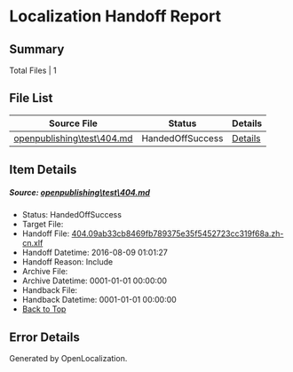 # <a name='report-top'></a> Localization Handoff Report

## Summary
 Total Files | 1

## File List
 Source File | Status | Details 
 ----------- | ------ | ------- 
 [openpublishing\test\404.md](https://github.com/Microsoft/openpublishing-test/blob/874148e70522026076d4c1652a079c849e9d4403/openpublishing/test/404.md) | HandedOffSuccess | [Details](#4f46251636432b91af9ef710814aa0f0e4a59bec5)

## Item Details
##### <a name='4f46251636432b91af9ef710814aa0f0e4a59bec5'></a> Source: [openpublishing\test\404.md](https://github.com/Microsoft/openpublishing-test/blob/874148e70522026076d4c1652a079c849e9d4403/openpublishing/test/404.md)
* Status: HandedOffSuccess
* Target File: 
* Handoff File: [404.09ab33cb8469fb789375e35f5452723cc319f68a.zh-cn.xlf](https://github.com/openpublish/openpublishing-handoff-test/blob/d59deb6ce7069f4bddd6f01536953ba8cf433a3d/ol-handoff/openpublish/openpublishing-test.zh-cn/master/404.09ab33cb8469fb789375e35f5452723cc319f68a.zh-cn.xlf)
* Handoff Datetime: 2016-08-09 01:01:27
* Handoff Reason: Include
* Archive File: 
* Archive Datetime: 0001-01-01 00:00:00
* Handback File: 
* Handback Datetime: 0001-01-01 00:00:00
* [Back to Top](#report-top)


## Error Details

Generated by OpenLocalization.

